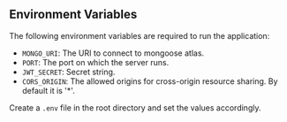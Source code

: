 ## Environment Variables

The following environment variables are required to run the application:

* `MONGO_URI`: The URI to connect to mongoose atlas.
* `PORT`: The port on which the server runs.
* `JWT_SECRET`: Secret string.
* `CORS_ORIGIN`: The allowed origins for cross-origin resource sharing. By default it is '*'.

Create a `.env` file in the root directory and set the values accordingly.
